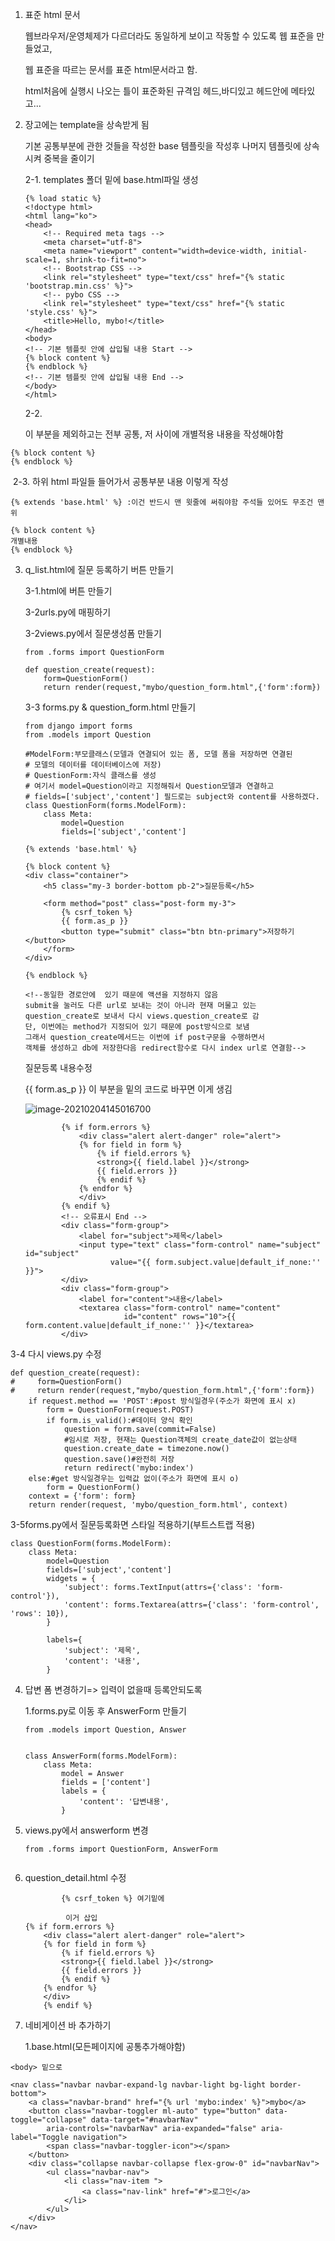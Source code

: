1. 표준 html 문서

   웹브라우저/운영체제가 다르더라도 동일하게 보이고 작동할 수 있도록 웹 표준을 만들었고,

   웹 표준을 따르는 문서를 표준 html문서라고 함.

   html처음에 실행시 나오는 틀이 표준화된 규격임 헤드,바디있고 헤드안에 메타있고...

2. 장고에는 template을 상속받게 됨

   기본 공통부분에 관한 것들을 작성한 base 템플릿을 작성후 나머지 템플릿에 상속시켜 중복을 줄이기

   2-1. templates 폴더 밑에 base.html파일 생성

   ```
   {% load static %}
   <!doctype html>
   <html lang="ko">
   <head>
       <!-- Required meta tags -->
       <meta charset="utf-8">
       <meta name="viewport" content="width=device-width, initial-scale=1, shrink-to-fit=no">
       <!-- Bootstrap CSS -->
       <link rel="stylesheet" type="text/css" href="{% static 'bootstrap.min.css' %}">
       <!-- pybo CSS -->
       <link rel="stylesheet" type="text/css" href="{% static 'style.css' %}">
       <title>Hello, mybo!</title>
   </head>
   <body>
   <!-- 기본 템플릿 안에 삽입될 내용 Start -->
   {% block content %}
   {% endblock %}
   <!-- 기본 템플릿 안에 삽입될 내용 End -->
   </body>
   </html>
   ```

   

   2-2. 

   이 부분을 제외하고는 전부 공통, 저 사이에 개별적용 내용을 작성해야함

```
{% block content %}
{% endblock %}
```

​	2-3. 하위 html 파일들 들어가서 공통부분 내용 이렇게 작성

```
{% extends 'base.html' %} :이건 반드시 맨 윗줄에 써줘야함 주석들 있어도 무조건 맨위

{% block content %}
개별내용
{% endblock %}
```

3. q_list.html에 질문 등록하기 버튼 만들기

   3-1.html에 버튼 만들기

   3-2urls.py에 매핑하기

   3-2views.py에서 질문생성폼 만들기

   ```
   from .forms import QuestionForm
   
   def question_create(request):
       form=QuestionForm()
       return render(request,"mybo/question_form.html",{'form':form})
   ```

   3-3 forms.py  &  question_form.html 만들기

   ```
   from django import forms
   from .models import Question
   
   #ModelForm:부모클래스(모델과 연결되어 있는 폼, 모델 폼을 저장하면 연결된
   # 모델의 데이터를 데이터베이스에 저장)
   # QuestionForm:자식 클래스를 생성
   # 여기서 model=Question이라고 지정해줘서 Question모델과 연결하고
   # fields=['subject','content'] 필드로는 subject와 content를 사용하겠다.
   class QuestionForm(forms.ModelForm):
       class Meta:
           model=Question
           fields=['subject','content']
   ```

   ```
   {% extends 'base.html' %}
   
   {% block content %}
   <div class="container">
       <h5 class="my-3 border-bottom pb-2">질문등록</h5>
       
       <form method="post" class="post-form my-3">
           {% csrf_token %}
           {{ form.as_p }}
           <button type="submit" class="btn btn-primary">저장하기</button>
       </form>
   </div>
   
   {% endblock %}
   ```

   ```
   <!--동일한 경로안에  있기 때문에 액션을 지정하지 않음
   submit을 눌러도 다른 url로 보내는 것이 아니라 현재 머물고 있는
   question_create로 보내서 다시 views.question_create로 감
   단, 이번에는 method가 지정되어 있기 때문에 post방식으로 보냄
   그래서 question_create메서드는 이번에 if post구문을 수행하면서
   객체를 생성하고 db에 저장한다음 redirect함수로 다시 index url로 연결함-->
   ```
   질문등록 내용수정      

     {{ form.as_p }} 이 부분을 밑의 코드로 바꾸면 이게 생김

   ![image-20210204145016700](Untitled.assets/image-20210204145016700.png)


   ```
           {% if form.errors %}
               <div class="alert alert-danger" role="alert">
               {% for field in form %}
                   {% if field.errors %}
                   <strong>{{ field.label }}</strong>
                   {{ field.errors }}
                   {% endif %}
               {% endfor %}
               </div>
           {% endif %}
           <!-- 오류표시 End -->
           <div class="form-group">
               <label for="subject">제목</label>
               <input type="text" class="form-control" name="subject" id="subject"
                      value="{{ form.subject.value|default_if_none:'' }}">
           </div>
           <div class="form-group">
               <label for="content">내용</label>
               <textarea class="form-control" name="content"
                         id="content" rows="10">{{ form.content.value|default_if_none:'' }}</textarea>
           </div>
   ```

   

3-4 다시 views.py 수정

```
def question_create(request):
#     form=QuestionForm()
#     return render(request,"mybo/question_form.html",{'form':form})
    if request.method == 'POST':#post 방식일경우(주소가 화면에 표시 x)
        form = QuestionForm(request.POST)
        if form.is_valid():#데이터 양식 확인
            question = form.save(commit=False)
            #임시로 저장, 현재는 Question객체의 create_date값이 없는상태
            question.create_date = timezone.now()
            question.save()#완전히 저장
            return redirect('mybo:index')
    else:#get 방식일경우는 입력값 없이(주소가 화면에 표시 o)
        form = QuestionForm()
    context = {'form': form}
    return render(request, 'mybo/question_form.html', context)

```

3-5forms.py에서 질문등록화면 스타일 적용하기(부트스트랩 적용)

```
class QuestionForm(forms.ModelForm):
    class Meta:
        model=Question
        fields=['subject','content']
        widgets = {
            'subject': forms.TextInput(attrs={'class': 'form-control'}),
            'content': forms.Textarea(attrs={'class': 'form-control', 'rows': 10}),
        }
        
        labels={
            'subject': '제목',
            'content': '내용',
        }
```





4. 답변 폼 변경하기=> 입력이 없을때 등록안되도록

   1.forms.py로 이동 후 AnswerForm 만들기

   ```
   from .models import Question, Answer
   
   
   class AnswerForm(forms.ModelForm):
       class Meta:
           model = Answer
           fields = ['content']
           labels = {
               'content': '답변내용',
           }
   
   ```

   

2. views.py에서 answerform 변경

   ```
   from .forms import QuestionForm, AnswerForm
   
   
   ```

3. question_detail.html 수정

   ```
           {% csrf_token %} 여기밑에
           
            이거 삽입
   {% if form.errors %}
       <div class="alert alert-danger" role="alert">
       {% for field in form %}
           {% if field.errors %}
           <strong>{{ field.label }}</strong>
           {{ field.errors }}
           {% endif %}
       {% endfor %}
       </div>
       {% endif %}
   ```

   

5. 네비게이션 바 추가하기

   1.base.html(모든페이지에 공통추가해야함)

```
<body> 밑으로

<nav class="navbar navbar-expand-lg navbar-light bg-light border-bottom">
    <a class="navbar-brand" href="{% url 'mybo:index' %}">mybo</a>
    <button class="navbar-toggler ml-auto" type="button" data-toggle="collapse" data-target="#navbarNav"
        aria-controls="navbarNav" aria-expanded="false" aria-label="Toggle navigation">
        <span class="navbar-toggler-icon"></span>
    </button>
    <div class="collapse navbar-collapse flex-grow-0" id="navbarNav">
        <ul class="navbar-nav">
            <li class="nav-item ">
                <a class="nav-link" href="#">로그인</a>
            </li>
        </ul>
    </div>
</nav>

```

